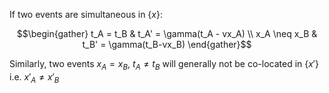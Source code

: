 If two events are simultaneous in $\{x\}$:

$$\begin{gather} t_A = t_B & t_A' = \gamma(t_A - vx_A) \\ x_A \neq x_B & t_B' = \gamma(t_B-vx_B) \end{gather}$$

Similarly, two events $x_A = x_B$, $t_A \neq t_B$ will generally not be co-located in $\{x'\}$ i.e. $x'_A \neq x'_B$ 
